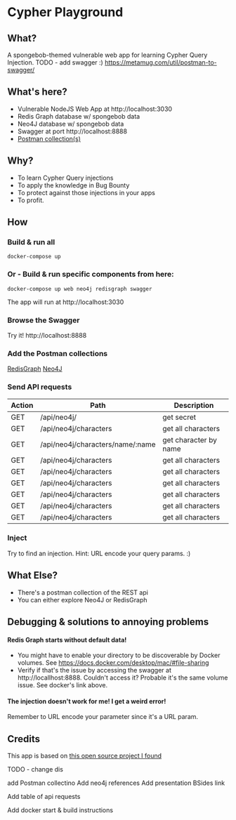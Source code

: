 
# Cypher Playground

## What?

A spongebob-themed vulnerable web app for learning Cypher Query Injection.
TODO - add swagger :) https://metamug.com/util/postman-to-swagger/
<br>

## What's here?
- Vulnerable NodeJS Web App at http://localhost:3030
- Redis Graph database w/ spongebob data
- Neo4J database w/ spongebob data 
- Swagger at port http://localhost:8888
- [Postman collection(s)](https://github.com/noypearl/cypher-playground/postman)

## Why?

- To learn Cypher Query injections
- To apply the knowledge in Bug Bounty
- To protect against those injections in your apps
- To profit.

## How
### Build & run all 
```
docker-compose up
```

### Or - Build & run specific components from here: 
```
docker-compose up web neo4j redisgraph swagger
```
The app will run at http://localhost:3030

### Browse the Swagger
Try it! http://localhost:8888

### Add the Postman collections 

[RedisGraph](https://github.com/noypearl/cypher-playground/postman/redisgraph-spongebob.postman_collection)
[Neo4J](https://github.com/noypearl/cypher-playground/postman/neo4j-spongebob.postman_collection)

### Send API requests
Action | Path | Description 
--- | --- | ---  
GET | /api/neo4j/ | get secret
GET | /api/neo4j/characters | get all characters
GET | /api/neo4j/characters/name/:name | get character by name
GET | /api/neo4j/characters | get all characters
GET | /api/neo4j/characters | get all characters
GET | /api/neo4j/characters | get all characters
GET | /api/neo4j/characters | get all characters
GET | /api/neo4j/characters | get all characters
GET | /api/neo4j/characters | get all characters


### Inject
Try to find an injection. Hint: URL encode your query params. :)


## What Else?
- There's a postman collection of the REST api
- You can either explore Neo4J or RedisGraph

## Debugging & solutions to annoying problems
#### Redis Graph starts without default data!
- You might have to enable your directory to be discoverable by Docker volumes. 
See https://docs.docker.com/desktop/mac/#file-sharing
- Verify if that's the issue by accessing the swagger at http://locallhost:8888. Couldn't access it? Probable it's the same volume issue. See docker's link above. 

#### The injection doesn't work for me! I get a weird error!
Remember to URL encode your parameter since it's a URL param.


## Credits
This app is based on [this open source project I found](https://github.com/morkin1792/CIWA)


TODO - change dis


add Postman collectino
Add neo4j references
Add presentation BSides link

Add table of  api requests

Add docker start & build instructions
